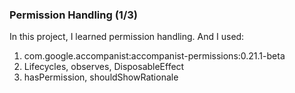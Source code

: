 ### Permission Handling  (1/3)
In this project, I learned permission handling. And I used: <br>
1. com.google.accompanist:accompanist-permissions:0.21.1-beta
2. Lifecycles, observes, DisposableEffect
3. hasPermission, shouldShowRationale
